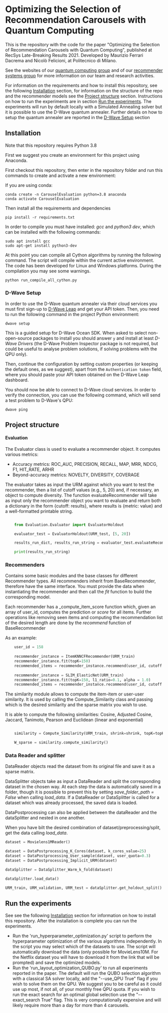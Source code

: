 # Optimizing the Selection of Recommendation Carousels with Quantum Computing

This is the repository with the code for the paper "Optimizing the Selection of Recommendation Carousels with Quantum Computing", published at RecSys Late-Breaking Results 2021. 
Developed by Maurizio Ferrari Dacrema and Nicolò Felicioni, at Politecnico di Milano.

See the websites of our [quantum computing group](https://quantum.polimi.it/) and of our [recommender systems group](http://recsys.deib.polimi.it/) for more information on our team and research activities.

For information on the requirements and how to install this repository, see the following [Installation](#Installation) section, for information on the structure of the repo and the recommender models see the [Project structure](#Project-structure) section.
Instructions on how to run the experiments are in section [Run the experiments](#Run-the-experiments). The experiments will run by default locally with a Simulated Annealing solver but it is possible to use the D-Wave quantum annealer. Further details on how to setup the quantum annealer are reported in the [D-Wave Setup](#D-Wave-Setup) section


## Installation

Note that this repository requires Python 3.8

First we suggest you create an environment for this project using Anaconda.

First checkout this repository, then enter in the repository folder and run this commands to create and activate a new environment:

If you are using conda:
```console
conda create -n CarouselEvaluation python=3.8 anaconda
conda activate CarouselEvaluation
```

Then install all the requirements and dependencies
```console
pip install -r requirements.txt
```

In order to compile you must have installed: _gcc_ and _python3 dev_, which can be installed with the following commands:
```console
sudo apt install gcc 
sudo apt-get install python3-dev
```

At this point you can compile all Cython algorithms by running the following command. The script will compile within the current active environment. The code has been developed for Linux and Windows platforms. During the compilation you may see some warnings. 
 
```console
python run_compile_all_cython.py
```


### D-Wave Setup

In order to use the D-Wave quantum annealer via their cloud services you must first sign-up to [D-Wave Leap](https://cloud.dwavesys.com/leap/)
and get your API token. Then, you need to run the following command in the project Python environment:

```console
dwave setup
```

This is a guided setup for D-Wave Ocean SDK. When asked to select non-open-source packages to install you should
answer `y` and install at least _D-Wave Drivers_ (the D-Wave Problem Inspector package is not required, but could be
useful to analyse problem solutions, if solving problems with the QPU only).

Then, continue the configuration by setting custom properties (or keeping the default ones, as we suggest), apart from
the `Authentication token` field, where you should paste your API token obtained on the D-Wave Leap dashboard.

You should now be able to connect to D-Wave cloud services. In order to verify the connection, you can use the following
command, which will send a test problem to D-Wave's QPU:

```console
dwave ping
```

## Project structure

#### Evaluation
The Evaluator class is used to evaluate a recommender object. It computes various metrics:
* Accuracy metrics: ROC_AUC, PRECISION, RECALL, MAP, MRR, NDCG, F1, HIT_RATE, ARHR
* Beyond-accuracy metrics: NOVELTY, DIVERSITY, COVERAGE

The evaluator takes as input the URM against which you want to test the recommender, then a list of cutoff values (e.g., 5, 20) and, if necessary, an object to compute diversity.
The function evaluateRecommender will take as input only the recommender object you want to evaluate and return both a dictionary in the form {cutoff: results}, where results is {metric: value} and a well-formatted printable string.

```python

    from Evaluation.Evaluator import EvaluatorHoldout

    evaluator_test = EvaluatorHoldout(URM_test, [5, 20])

    results_run_dict, results_run_string = evaluator_test.evaluateRecommender(recommender_instance)

    print(results_run_string)

```


### Recommenders
Contains some basic modules and the base classes for different Recommender types.
All recommenders inherit from BaseRecommender, therefore have the same interface.
You must provide the data when instantiating the recommender and then call the _fit_ function to build the corresponding model.

Each recommender has a _compute_item_score function which, given an array of user_id, computes the prediction or _score_ for all items.
Further operations like removing seen items and computing the recommendation list of the desired length are done by the _recommend_ function of BaseRecommender

As an example:

```python
    user_id = 158
    
    recommender_instance = ItemKNNCFRecommender(URM_train)
    recommender_instance.fit(topK=150)
    recommended_items = recommender_instance.recommend(user_id, cutoff = 20, remove_seen_flag=True)
    
    recommender_instance = SLIM_ElasticNet(URM_train)
    recommender_instance.fit(topK=150, l1_ratio=0.1, alpha = 1.0)
    recommended_items = recommender_instance.recommend(user_id, cutoff = 20, remove_seen_flag=True)
```

The similarity module allows to compute the item-item or user-user similarity.
It is used by calling the Compute_Similarity class and passing which is the desired similarity and the sparse matrix you wish to use.

It is able to compute the following similarities: Cosine, Adjusted Cosine, Jaccard, Tanimoto, Pearson and Euclidean (linear and exponential)

```python

    similarity = Compute_Similarity(URM_train, shrink=shrink, topK=topK, normalize=normalize, similarity = "cosine")

    W_sparse = similarity.compute_similarity()

```


### Data Reader and splitter
DataReader objects read the dataset from its original file and save it as a sparse matrix.

DataSplitter objects take as input a DataReader and split the corresponding dataset in the chosen way.
At each step the data is automatically saved in a folder, though it is possible to prevent this by setting _save_folder_path = False_ when calling _load_data_.
If a DataReader or DataSplitter is called for a dataset which was already processed, the saved data is loaded.

DataPostprocessing can also be applied between the dataReader and the dataSplitter and nested in one another.

When you have bilt the desired combination of dataset/preprocessing/split, get the data calling _load_data_.

```python
dataset = Movielens1MReader()

dataset = DataPostprocessing_K_Cores(dataset, k_cores_value=25)
dataset = DataPostprocessing_User_sample(dataset, user_quota=0.3)
dataset = DataPostprocessing_Implicit_URM(dataset)

dataSplitter = DataSplitter_Warm_k_fold(dataset)

dataSplitter.load_data()

URM_train, URM_validation, URM_test = dataSplitter.get_holdout_split()
```





## Run the experiments

See see the following [Installation](#Installation) section for information on how to install this repository.
After the installation is complete you can run the experiments.

* Run the 'run_hyperparameter_optimization.py' script to perform the hyperparameter optimization of the various algorithms independently. In the script you may select which of the datasets to use. The script will automatically download the data (only possible for MovieLens10M. For the Netflix dataset you will have to download it from the link that will be prompted) and save the optimized models.
* Run the 'run_layout_optimization_QUBO.py' to run all experiments reported in the paper. The default will run the QUBO selection algorithm with a classical SA solver locally, add the "--use_QPU True" flag if you wish to solve them on the QPU. We suggest you to be careful as it could use up most, if not all, of your monthly free QPU quota. If you wish to run the exact search for an optimal global selection use the "--exact_search True" flag. This is very computationally expensive and will likely require more than a day for more than 4 carousels. 


